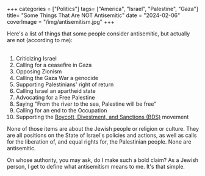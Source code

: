 +++
categories = ["Politics"]
tags= ["America", "Israel", "Palestine", "Gaza"]
title= "Some Things That Are NOT Antisemitic"
date = "2024-02-06"
coverImage = "/img/antisemitism.jpg"
+++

Here's a list of things that some people consider antisemitic, but actually are not (according to me):
<br>
<br>

<!--more-->  

1. Criticizing Israel
1. Calling for a ceasefire in Gaza
1. Opposing Zionism
1. Calling the Gaza War a genocide 
1. Supporting Palestinians' right of return
1. Calling Israel an apartheid state
1. Advocating for a Free Palestine
1. Saying "From the river to the sea, Palestine will be free"
1. Calling for an end to the Occupation
1. Supporting the <a href="https://en.wikipedia.org/wiki/Boycott,_Divestment_and_Sanctions" target="_blank">Boycott, Divestment, and Sanctions (BDS)</a> movement

None of those items are about the Jewish people or religion or culture. They are all positions on the State of Israel's policies and actions, as well as calls for the liberation of, and equal rights for, the Palestinian people. None are antisemitic.

On whose authority, you may ask, do I make such a bold claim? As a Jewish person, I get to define what antisemitism means to me. It's that simple.
